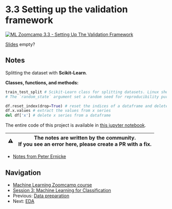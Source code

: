 # 3.3 Setting up the validation framework

[![ML Zoomcamp 3.3 - Setting Up The Validation Framework](images/thumbnail-3-03.jpg)](https://www.youtube.com/watch?v=_lwz34sOnSE&list=PL3MmuxUbc_hIhxl5Ji8t4O6lPAOpHaCLR "Link to YouTube: ML Zoomcamp 3.3 - Setting Up The Validation Framework")

[Slides](https://www.slideshare.net/AlexeyGrigorev/ml-zoomcamp-3-machine-learning-for-classification) empty?

## Notes

Splitting the dataset with **Scikit-Learn**.

**Classes, functions, and methods:**

```python
train_test_split # Scikit-Learn class for splitting datasets. Linux shell command for downloading data.
# The `random_state` argument set a random seed for reproducibility purposes.

df.reset_index(drop=True) # reset the indices of a dataframe and delete the previous ones.
df.x.values # extract the values from x series
del df['x'] # delete x series from a dataframe
```

The entire code of this project is available in [this jupyter notebook](https://github.com/alexeygrigorev/mlbookcamp-code/blob/master/chapter-03-churn-prediction/03-churn.ipynb).

|⚠️|The notes are written by the community.<br>If you see an error here, please create a PR with a fix.|
|---|:-:|

* [Notes from Peter Ernicke](https://knowmledge.com/2023/09/27/ml-zoomcamp-2023-machine-learning-for-classification-part-3/)

## Navigation

* [Machine Learning Zoomcamp course](../)
* [Session 3: Machine Learning for Classification](./)
* Previous: [Data preparation](02-data-preparation.md)
* Next: [EDA](04-eda.md)
